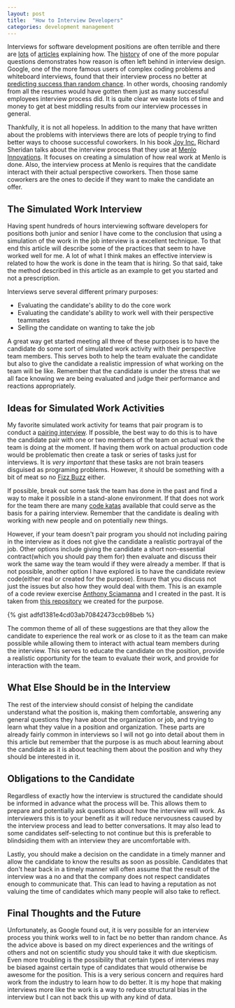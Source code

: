 ```yaml
---
layout: post
title:  "How to Interview Developers"
categories: development management
---
```

Interviews for software development positions are often terrible and there are [lots](https://medium.com/@evnowandforever/f-you-i-quit-hiring-is-broken-bb8f3a48d324) of [articles](https://www.daedtech.com/the-whiteboard-interview-adulthood-deferred/) explaining how. The [history](https://twitter.com/Hillelogram/status/962424365819277312) of one of the more popular questions demonstrates how reason is often left behind in interview design. Google, one of the more famous users of complex coding problems and whiteboard interviews, found that their interview process no better at [predicting success than random chance](https://www.theregister.co.uk/2013/06/20/google_hiring_procedures/). In other words, choosing randomly from all the resumes would have gotten them just as many successful employees interview process did. It is quite clear we waste lots of time and money to get at best middling results from our interview processes in general.<!--more-->

Thankfully, it is not all hopeless. In addition to the many that have written about the problems with interviews there are lots of people trying to find better ways to choose successful coworkers. In his book [Joy Inc.](https://www.amazon.com/gp/product/1591847125/ref=as_li_qf_asin_il_tl?ie=UTF8&tag=nickgoede-20&creative=9325&linkCode=as2&creativeASIN=1591847125&linkId=b939d12c6903616cf1e393484ba9d8a5) Richard Sheridan talks about the interview process that they use at [Menlo Innovations](http://menloinnovations.com/). It focuses on creating a simulation of how real work at Menlo is done. Also, the interview process at Menlo is requires that the candidate interact with their actual perspective coworkers. Then those same coworkers are the ones to decide if they want to make the candidate an offer.

## The Simulated Work Interview

Having spent hundreds of hours interviewing software developers for positions both junior and senior I have come to the conclusion that using a simulation of the work in the job interview is a excellent technique. To that end this article will describe some of the practices that seem to have worked well for me. A lot of what I think makes an effective interview is related to how the work is done in the team that is hiring. So that said, take the method described in this article as an example to get you started and not a prescription.

Interviews serve several different primary purposes:

* Evaluating the candidate's ability to do the core work
* Evaluating the candidate's ability to work well with their perspective teammates
* Selling the candidate on wanting to take the job

A great way get started meeting all three of these purposes is to have the candidate do some sort of simulated work activity with their perspective team members. This serves both to help the team evaluate the candidate but also to give the candidate a realistic impression of what working on the team will be like. Remember that the candidate is under the stress that we all face knowing we are being evaluated and judge their performance and reactions appropriately.

## Ideas for Simulated Work Activities

My favorite simulated work activity for teams that pair program is to conduct a [pairing interview](https://www.youtube.com/watch?v=x6MnEZlW7pU). If possible, the best way to do this is to have the candidate pair with one or two members of the team on actual work the team is doing at the moment. If having them work on actual production code would be problematic then create a task or series of tasks just for interviews. It is _very important_ that these tasks are not brain teasers disguised as programing problems. However, it should be something with a bit of meat so no [Fizz Buzz](http://wiki.c2.com/?FizzBuzzTest) either.

If possible, break out some task the team has done in the past and find a way to make it possible in a stand-alone environment. If that does not work for the team there are many [code katas](http://codekata.com/) available that could serve as the basis for a pairing interview. Remember that the candidate is dealing with working with new people and on potentially new things.

However, if your team doesn't pair program you should not including pairing in the interview as it does not give the candidate a realistic portrayal of the job. Other options include giving the candidate a short non-essential contract(which you should pay them for) then evaluate and discuss their work the same way the team would if they were already a member. If that is not possible, another option I have explored is to have the candidate review code(either real or created for the purpose). Ensure that you discuss not just the issues but also how they would deal with them. This is an example of a code review exercise [Anthony Sciamanna](http://anthonysciamanna.com/) and I created in the past. It is taken from [this repository](https://github.com/ngoede/interview-exercise) we created for the purpose.

{% gist adfd1381e4cd03ab70842473ccb98beb %}

The common theme of all of these suggestions are that they allow the candidate to experience the real work or as close to it as the team can make possible while allowing them to interact with actual team members during the interview. This serves to educate the candidate on the position, provide a realistic opportunity for the team to evaluate their work, and provide for interaction with the team.

## What Else Should be in the Interview

The rest of the interview should consist of helping the candidate understand what the position is, making them comfortable, answering any general questions they have about the organization or job, and trying to learn what they value in a position and organization. These parts are already fairly common in interviews so I will not go into detail about them in this article but remember that the purpose is as much about learning about the candidate as it is about teaching them about the position and why they should be interested in it.

## Obligations to the Candidate

Regardless of exactly how the interview is structured the candidate should be informed in advance what the process will be. This allows them to prepare and potentially ask questions about how the interview will work. As interviewers this is to your benefit as it will reduce nervousness caused by the interview process and lead to better conversations. It may also lead to some candidates self-selecting to not continue but this is preferable to blindsiding them with an interview they are uncomfortable with.

Lastly, you should make a decision on the candidate in a timely manner and allow the candidate to know the results as soon as possible. Candidates that don't hear back in a timely manner will often assume that the result of the interview was a no and that the company does not respect candidates enough to communicate that. This can lead to having a reputation as not valuing the time of candidates which many people will also take to reflect.

## Final Thoughts and the Future

Unfortunately, as Google found out, it is very possible for an interview process you think works well to in fact be no better than random chance. As the advice above is based on my direct experiences and the writings of others and not on scientific study you should take it with due skepticism. Even more troubling is the possibility that certain types of interviews may be biased against certain type of candidates that would otherwise be awesome for the position. This is a very serious concern and requires hard work from the industry to learn how to do better. It is my hope that making interviews more like the work is a way to reduce structural bias in the interview but I can not back this up with any kind of data.